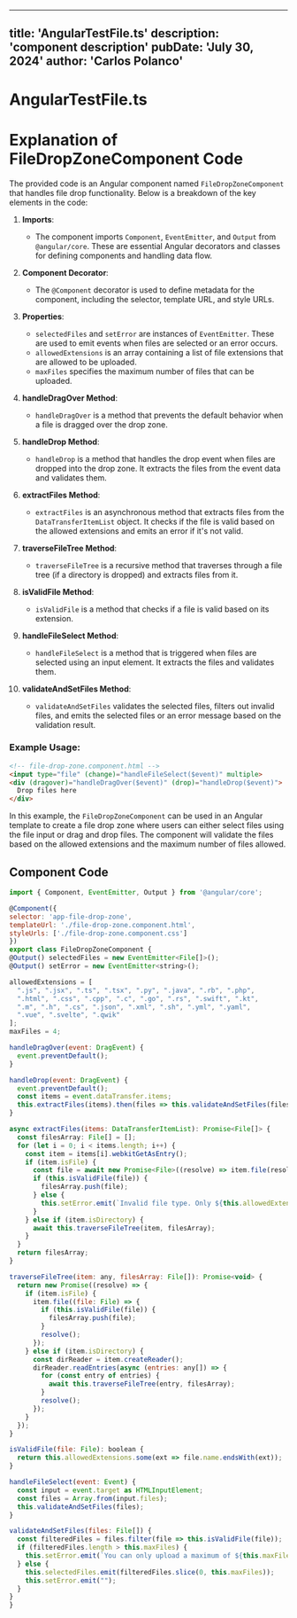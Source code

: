 ---
  title: 'AngularTestFile.ts'
  description: 'component description'
  pubDate: 'July 30, 2024'
  author: 'Carlos Polanco'
  ---
  
  
  
  # AngularTestFile.ts
  # Explanation of FileDropZoneComponent Code

The provided code is an Angular component named `FileDropZoneComponent` that handles file drop functionality. Below is a breakdown of the key elements in the code:

1. **Imports**:
   - The component imports `Component`, `EventEmitter`, and `Output` from `@angular/core`. These are essential Angular decorators and classes for defining components and handling data flow.

2. **Component Decorator**:
   - The `@Component` decorator is used to define metadata for the component, including the selector, template URL, and style URLs.

3. **Properties**:
   - `selectedFiles` and `setError` are instances of `EventEmitter`. These are used to emit events when files are selected or an error occurs.
   - `allowedExtensions` is an array containing a list of file extensions that are allowed to be uploaded.
   - `maxFiles` specifies the maximum number of files that can be uploaded.

4. **handleDragOver Method**:
   - `handleDragOver` is a method that prevents the default behavior when a file is dragged over the drop zone.

5. **handleDrop Method**:
   - `handleDrop` is a method that handles the drop event when files are dropped into the drop zone. It extracts the files from the event data and validates them.

6. **extractFiles Method**:
   - `extractFiles` is an asynchronous method that extracts files from the `DataTransferItemList` object. It checks if the file is valid based on the allowed extensions and emits an error if it's not valid.

7. **traverseFileTree Method**:
   - `traverseFileTree` is a recursive method that traverses through a file tree (if a directory is dropped) and extracts files from it.

8. **isValidFile Method**:
   - `isValidFile` is a method that checks if a file is valid based on its extension.

9. **handleFileSelect Method**:
   - `handleFileSelect` is a method that is triggered when files are selected using an input element. It extracts the files and validates them.

10. **validateAndSetFiles Method**:
    - `validateAndSetFiles` validates the selected files, filters out invalid files, and emits the selected files or an error message based on the validation result.

### Example Usage:
```html
<!-- file-drop-zone.component.html -->
<input type="file" (change)="handleFileSelect($event)" multiple>
<div (dragover)="handleDragOver($event)" (drop)="handleDrop($event)">
  Drop files here
</div>
```

In this example, the `FileDropZoneComponent` can be used in an Angular template to create a file drop zone where users can either select files using the file input or drag and drop files. The component will validate the files based on the allowed extensions and the maximum number of files allowed.
  
  ## Component Code
  ```jsx
  import { Component, EventEmitter, Output } from '@angular/core';

@Component({
  selector: 'app-file-drop-zone',
  templateUrl: './file-drop-zone.component.html',
  styleUrls: ['./file-drop-zone.component.css']
})
export class FileDropZoneComponent {
  @Output() selectedFiles = new EventEmitter<File[]>();
  @Output() setError = new EventEmitter<string>();

  allowedExtensions = [
    ".js", ".jsx", ".ts", ".tsx", ".py", ".java", ".rb", ".php",
    ".html", ".css", ".cpp", ".c", ".go", ".rs", ".swift", ".kt",
    ".m", ".h", ".cs", ".json", ".xml", ".sh", ".yml", ".yaml",
    ".vue", ".svelte", ".qwik"
  ];
  maxFiles = 4;

  handleDragOver(event: DragEvent) {
    event.preventDefault();
  }

  handleDrop(event: DragEvent) {
    event.preventDefault();
    const items = event.dataTransfer.items;
    this.extractFiles(items).then(files => this.validateAndSetFiles(files));
  }

  async extractFiles(items: DataTransferItemList): Promise<File[]> {
    const filesArray: File[] = [];
    for (let i = 0; i < items.length; i++) {
      const item = items[i].webkitGetAsEntry();
      if (item.isFile) {
        const file = await new Promise<File>((resolve) => item.file(resolve));
        if (this.isValidFile(file)) {
          filesArray.push(file);
        } else {
          this.setError.emit(`Invalid file type. Only ${this.allowedExtensions.join(", ")} files are allowed.`);
        }
      } else if (item.isDirectory) {
        await this.traverseFileTree(item, filesArray);
      }
    }
    return filesArray;
  }

  traverseFileTree(item: any, filesArray: File[]): Promise<void> {
    return new Promise((resolve) => {
      if (item.isFile) {
        item.file((file: File) => {
          if (this.isValidFile(file)) {
            filesArray.push(file);
          }
          resolve();
        });
      } else if (item.isDirectory) {
        const dirReader = item.createReader();
        dirReader.readEntries(async (entries: any[]) => {
          for (const entry of entries) {
            await this.traverseFileTree(entry, filesArray);
          }
          resolve();
        });
      }
    });
  }

  isValidFile(file: File): boolean {
    return this.allowedExtensions.some(ext => file.name.endsWith(ext));
  }

  handleFileSelect(event: Event) {
    const input = event.target as HTMLInputElement;
    const files = Array.from(input.files);
    this.validateAndSetFiles(files);
  }

  validateAndSetFiles(files: File[]) {
    const filteredFiles = files.filter(file => this.isValidFile(file));
    if (filteredFiles.length > this.maxFiles) {
      this.setError.emit(`You can only upload a maximum of ${this.maxFiles} files.`);
    } else {
      this.selectedFiles.emit(filteredFiles.slice(0, this.maxFiles));
      this.setError.emit("");
    }
  }
}
  ```
  